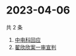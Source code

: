 # 2023-04-06

共 2 条

<!-- BEGIN -->
<!-- 最后更新时间 Thu Apr 06 2023 02:07:15 GMT+0800 (China Standard Time) -->

1. [中电科回应](https://www.zhihu.com/search?q=中电科回应)
1. [翟欣欣案一审宣判](https://www.zhihu.com/search?q=翟欣欣案一审宣判)

<!-- END -->
